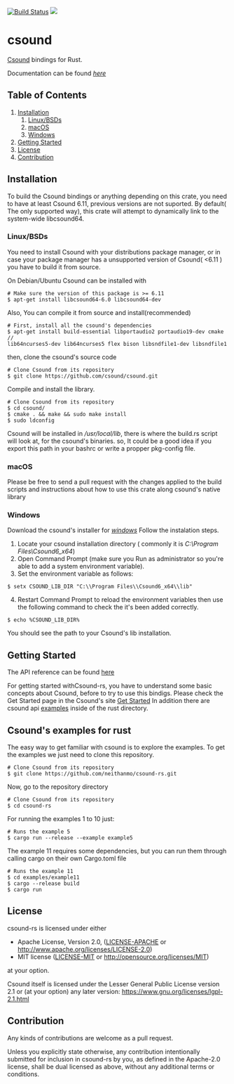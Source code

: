 [![Build Status](https://travis-ci.org/neithanmo/csound-rs.svg?branch=master)](https://travis-ci.org/neithanmo/csound-rs) [![](https://img.shields.io/crates/v/csound.svg)](https://crates.io/crates/csound) 
# csound

[Csound](https://csound.com/) bindings for Rust.

Documentation can be found [*here*](https://neithanmo.github.io/csound-rs/csound/)


## Table of Contents
1. [Installation](#installation)
   1. [Linux/BSDs](#installation-linux)
   1. [macOS](#installation-macos)
   1. [Windows](#installation-windows)
1. [Getting Started](#getting-started)
1. [License](#license)
1. [Contribution](#contribution)

<a name="installation"/>

## Installation

To build the Csound bindings or anything depending on this crate, you need to
have at least Csound 6.11, previous versions are not suported.
By default( The only supported way), this crate will attempt to dynamically link to the system-wide libcsound64.

<a name="installation-linux"/>

### Linux/BSDs

You need to install Csound with your distributions
package manager, or in case your package manager has a unsupported version of Csound( <6.11 ) you have to build it from source.

On Debian/Ubuntu Csound can be installed with

```
# Make sure the version of this package is >= 6.11
$ apt-get install libcsound64-6.0 libcsound64-dev
```

Also, You can compile it from source and install(recommended)

```
# First, install all the csound's dependencies
$ apt-get install build-essential libportaudio2 portaudio19-dev cmake //
lib64ncurses5-dev lib64ncurses5 flex bison libsndfile1-dev libsndfile1
```
then, clone the csound's source code
```
# Clone Csound from its repository
$ git clone https://github.com/csound/csound.git
```
Compile and install the library.

```
# Clone Csound from its repository
$ cd csound/
$ cmake . && make && sudo make install
$ sudo ldconfig
```
Csound will be installed in */usr/local/lib*, there is where the build.rs script will look at, for the csound's binaries.
so, It could be a good idea if you export this path in your bashrc or write a propper pkg-config file.

<a name="installation-macos"/>

### macOS

Please be free to send a pull request with the changes applied to the build
scripts and instructions about how to use this crate along csound's native library

<a name="installation-windows"/>

### Windows

Download the csound's installer for [*windows*](https://github.com/csound/csound/releases/download/6.12.2/Csound6.12.0-Windows_x64-installer.exe)
Follow the instalation steps. 
1. Locate your csound installation directory ( commonly it is *C:\\Program Files\\Csound6_x64*)
2. Open Command Prompt (make sure you Run as administrator so you're able to add a system environment variable).
3. Set the environment variable as follows:
```
$ setx CSOUND_LIB_DIR "C:\\Program Files\\Csound6_x64\\lib"
```
4. Restart Command Prompt to reload the environment variables then use the following command to check the it's been added correctly.
```
$ echo %CSOUND_LIB_DIR%
```
You should see the path to your Csound's lib installation. 


<a name="getting-started"/>

## Getting Started

The API reference can be found
[here](https://csound.com/docs/api/index.html)

For getting started withCsound-rs, you have to understand some basic concepts about Csound, before to try to use this
bindigs. Please check the Get Started page in the Csound's site
[Get Started](https://csound.com/get-started.html)
In addition there are csound api [examples](https://github.com/csound/csoundAPI_examples) inside of the rust directory.

<a name="license"/>

## Csound's examples for rust
The easy way to get familiar with csound is to explore the examples. To get the examples we just need to clone this repository.
```
# Clone Csound from its repository
$ git clone https://github.com/neithanmo/csound-rs.git
```
Now, go to the repository directory
```
# Clone Csound from its repository
$ cd csound-rs
```
For running the examples 1 to 10 just:
```
# Runs the example 5
$ cargo run --release --example example5
```
The  example 11 requires some dependencies, but you can run them through calling cargo on their own Cargo.toml file
```
# Runs the example 11
$ cd examples/example11
$ cargo --release build
$ cargo run
```
## License

csound-rs is licensed under either
* Apache License, Version 2.0, ([LICENSE-APACHE](LICENSE-APACHE) or
  http://www.apache.org/licenses/LICENSE-2.0)
* MIT license ([LICENSE-MIT](LICENSE-MIT) or
  http://opensource.org/licenses/MIT)

 at your option.

 Csound itself is licensed under the Lesser General Public License version
 2.1 or (at your option) any later version:
 https://www.gnu.org/licenses/lgpl-2.1.html

 <a name="contribution"/>

 ## Contribution

 Any kinds of contributions are welcome as a pull request.

 Unless you explicitly state otherwise, any contribution intentionally submitted
 for inclusion in csound-rs by you, as defined in the Apache-2.0 license, shall be
 dual licensed as above, without any additional terms or conditions.
